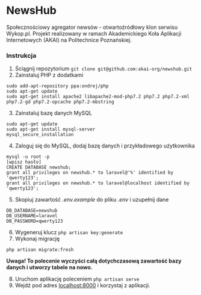 NewsHub
================================

Społecznościowy agregator newsów - otwartoźródłowy klon serwisu Wykop.pl. Projekt realizowany w ramach Akademickiego Koła Aplikacji Internetowych (AKAI) na Politechnice Poznańskiej.

### Instrukcja 

1. Ściągnij repozytorium
``` git clone git@github.com:akai-org/newshub.git ```
2. Zainstaluj PHP z dodatkami
```
sudo add-apt-repository ppa:ondrej/php
sudo apt-get update
sudo apt-get install apache2 libapache2-mod-php7.2 php7.2 php7.2-xml php7.2-gd php7.2-opcache php7.2-mbstring
```
3. Zainstaluj bazę danych MySQL
```
sudo apt-get update
sudo apt-get install mysql-server
mysql_secure_installation
```
4. Zaloguj się do MySQL, dodaj bazę danych i przykładowego użytkownika 
```
mysql -u root -p 
[wpisz hasło]
CREATE DATABASE newshub;
grant all privileges on newshub.* to laravel@'%' identified by 'qwerty123';
grant all privileges on newshub.* to laravel@localhost identified by 'qwerty123';
```
5. Skopiuj zawartość *.env.example* do pliku *.env* i uzupełnij dane
```
DB_DATABASE=newshub
DB_USERNAME=laravel
DB_PASSWORD=qwerty123
```

6. Wygeneruj klucz ```php artisan key:generate```
7. Wykonaj migrację
```
php artisan migrate:fresh
```
**Uwaga! To polecenie wyczyści całą dotychczasową zawartość bazy danych i utworzy tabele na nowo.**

8. Uruchom aplikację poleceniem ``` php artisan serve ```
9. Wejdź pod adres [localhost:8000](http://localhost:8000) i korzystaj z aplikacji.
